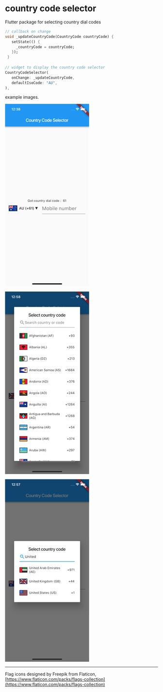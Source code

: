 # country code selector

Flutter package for selecting country dial codes

```dart
// callback on change
void _updateCountryCode(CountryCode countryCode) {
   setState(() {
     _countryCode = countryCode;
   });
 }

// widget to display the country code selector
CountryCodeSelector(
   onChange: _updateCountryCode,
   defaultIsoCode: "AU",
),
```

example images.

![country code screenshot selected](https://raw.githubusercontent.com/spid37/country_code_selector/master/screenshots/selectedcountrycode.png 'Selected country code')

![country code screenshot ](https://raw.githubusercontent.com/spid37/country_code_selector/master/screenshots/selectcountrycode.png 'Select country code')

![country code screenshot](https://raw.githubusercontent.com/spid37/country_code_selector/master/screenshots/searchcountrycode.png 'Search country code')

---

Flag icons designed by Freepik from Flaticon,
[https://www.flaticon.com/packs/flags-collection](https://www.flaticon.com/packs/flags-collection)
